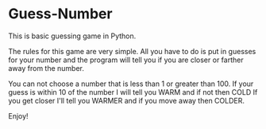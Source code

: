 # Guess-Number

This is basic guessing game in Python. 

The rules for this game are very simple. All you have to do is put in guesses for your number 
and the program will tell you if you are closer or farther away from the number.

You can not choose a number that is less than 1 or greater than 100.
If your guess is within 10 of the number I will tell you WARM and if not then COLD
If you get closer I'll tell you WARMER and if you move away then COLDER.

Enjoy!

